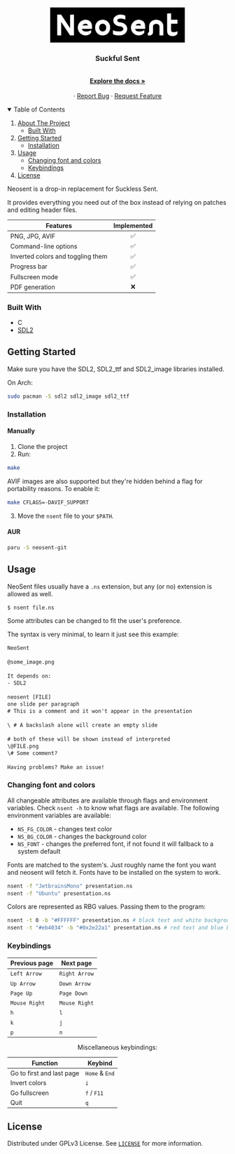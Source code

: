 <!-- PROJECT LOGO -->
<br />
<p align="center">
  <a href="https://github.com/RaphGL/NeoSent">
    <img src="logo.png" alt="Logo" height="80">
  </a>

  <h3 align="center">Suckful Sent</h3>
  <p align="center">
    <br />
    <a href="https://github.com/RaphGL/NeoSent"><strong>Explore the docs »</strong></a>
    <br />
    <br />
    ·
    <a href="https://github.com/RaphGL/NeoSent/issues">Report Bug</a>
    ·
    <a href="https://github.com/RaphGL/NeoSent/issues">Request Feature</a>
  </p>
</p>

<!-- TABLE OF CONTENTS -->
<details open="open">
  <summary>Table of Contents</summary>
  <ol>
    <li>
      <a href="#about-the-project">About The Project</a>
      <ul>
        <li><a href="#built-with">Built With</a></li>
      </ul>
    </li>
    <li>
      <a href="#getting-started">Getting Started</a>
      <ul>
        <li><a href="#installation">Installation</a></li>
      </ul>
    </li>
    <li>
    <a href="#usage">Usage</a>
      <ul>
        <li><a href="#changing-font-and-colors">Changing font and colors</a></li>
        <li><a href="#keybindings">Keybindings</a></li>
      </ul>
    </li>
    <li><a href="#license">License</a></li>
  </ol>
</details>

<!-- ABOUT THE PROJECT -->

Neosent is a drop-in replacement for Suckless Sent.

It provides everything you need out of the box instead of relying on patches and editing header files.

<center>

| Features                          | Implemented |
| --------------------------------- | :---------: |
| PNG, JPG, AVIF                    |      ✅      |
| Command-line options              |      ✅      |
| Inverted colors and toggling them |      ✅      |
| Progress bar                      |      ✅      |
| Fullscreen mode                   |      ✅      |
| PDF generation                    |      ❌      |

</center>

### Built With

- C
- [SDL2](https://www.libsdl.org/)

<!-- GETTING STARTED -->

## Getting Started

Make sure you have the SDL2, SDL2_ttf and SDL2_image libraries installed.

On Arch:

```sh
sudo pacman -S sdl2 sdl2_image sdl2_ttf
```

### Installation

#### Manually
1. Clone the project
2. Run:

```sh
make
```

AVIF images are also supported but they're hidden behind a flag for portability reasons. To enable it:
```sh
make CFLAGS=-DAVIF_SUPPORT
```
3. Move the `nsent` file to your `$PATH`.

#### AUR
```sh
paru -S neosent-git
```

<!-- USAGE EXAMPLES -->

## Usage

NeoSent files usually have a `.ns` extension, but any (or no) extension is allowed as well.

```sh
$ nsent file.ns
```

Some attributes can be changed to fit the user's preference.

The syntax is very minimal, to learn it just see this example:

```
NeoSent

@some_image.png

It depends on:
- SDL2

neosent [FILE]
one slide per paragraph
# This is a comment and it won't appear in the presentation

\ # A backslash alone will create an empty slide

# both of these will be shown instead of interpreted
\@FILE.png 
\# Some comment?

Having problems? Make an issue!
```

### Changing font and colors

All changeable attributes are available through flags and environment variables. 
Check `nsent -h` to know what flags are available. 
The following environment variables are available: 
- `NS_FG_COLOR` - changes text color
- `NS_BG_COLOR` - changes the background color
- `NS_FONT` - changes the preferred font, if not found it will fallback to a system default

Fonts are matched to the system's. Just roughly name the font you want and neosent will fetch it. Fonts have to be installed on the system to work.

```sh
nsent -f "JetbrainsMono" presentation.ns
nsent -f "Ubuntu" presentation.ns
```

Colors are represented as RBG values. Passing them to the program:
```sh
nsent -t 0 -b "#FFFFFF" presentation.ns # black text and white background
nsent -t "#eb4034" -b "#0x2e22a1" presentation.ns # red text and blue background
```

### Keybindings

<center>

| Previous page | Next page     |
| ------------- | ------------- |
| `Left Arrow`  | `Right Arrow` |
| `Up Arrow`    | `Down Arrow`  |
| `Page Up`     | `Page Down`   |
| `Mouse Right` | `Mouse Right` |
| `h`           | `l`           |
| `k`           | `j`           |
| `p`           | `n`           |

Miscellaneous keybindings:

| Function                  | Keybind        |
| ------------------------- | -------------- |
| Go to first and last page | `Home` & `End` |
| Invert colors             | `i`            |
| Go fullscreen             | `f` / `F11`    |
| Quit                      | `q`            |

</center>

<!-- LICENSE -->

## License

Distributed under GPLv3 License. See [`LICENSE`](https://github.com/RaphGL/NeoSent/blob/main/LICENSE) for more information.
